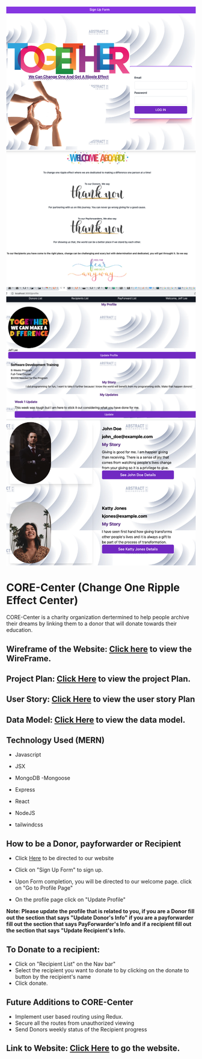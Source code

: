 ![CORE-Center](https://github.com/ajebora1/CORE-Center/blob/main/mainpage.png)
![CORE-Center](https://github.com/ajebora1/CORE-Center/blob/main/welcomepage.png)
![CORE-Center](https://github.com/ajebora1/CORE-Center/blob/main/profilepage.png)
![CORE-Center](https://github.com/ajebora1/CORE-Center/blob/main/donorpage.png)
# CORE-Center (Change One Ripple Effect Center)
CORE-Center is a charity organization dertermined to help people archive their dreams by linking them to
a donor that will donate towards their education.
## Wireframe of the Website: [Click here](https://lucid.app/lucidchart/d8983acc-eb30-41bf-b280-f4fe71632813/edit?beaconFlowId=F8E45A6D6EDEE965&invitationId=inv_8718f797-a112-41de-920d-e51e1a2e889c&page=0_0#) to view the WireFrame.

## Project Plan: [Click Here](https://trello.com/b/i9JgC6Oh/project-plan) to view the project Plan.
## User Story: [Click Here](https://trello.com/b/NCcF2Tlf/change-agent-user-story) to view the user story Plan

## Data Model: [Click Here](https://lucid.app/lucidchart/6504857b-b10e-496d-9030-bc44bcbe589a/edit?invitationId=inv_6a65ab45-b966-48f5-a2ab-326be89a3e55&page=0_0#) to view the data model.
## Technology Used (MERN)

* Javascript

* JSX

* MongoDB -Mongoose

* Express

* React

* NodeJS

* tailwindcss

## How to be a Donor, payforwarder or Recipient

* Click [Here](https://core-center.herokuapp.com/) to be directed to our website

* Click on "Sign Up Form" to sign up.

* Upon Form completion, you will be directed to our welcome page. click on "Go to Profile Page"

* On the profile page click on "Update Profile"

**Note: Please update the profile that is related to you, if you are a Donor fill out the section that says "Update Donor's Info" if you are a payforwarder fill out the section that says PayForwarder's Info and if a recipient fill out the section that says "Update Recipient's Info.**

## To Donate to a recipient:
* Click on "Recipient List" on the Nav bar"
* Select the recipient you want to donate to by clicking on the donate to button by the recipient's name
* Click donate.

## Future Additions to CORE-Center
* Implement user based routing using Redux.
* Secure all the routes from unauthorized viewing
* Send Donors weekly status of the Recipient progress

## Link to Website: [Click Here](https://core-center.herokuapp.com/) to go the website.